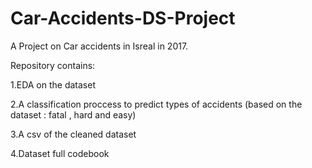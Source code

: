 # Car-Accidents-DS-Project
A Project on Car accidents in Isreal in 2017. 

Repository contains:

1.EDA on the dataset

2.A classification proccess to predict types of accidents (based on the dataset : fatal , hard and easy)

3.A csv of the cleaned dataset

4.Dataset full codebook
